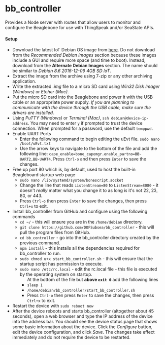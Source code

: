 # bb_controller
Provides a Node server with routes that allow users to monitor and configure the Beaglebone for use with ThingSpeak and/or SeaState APIs.

<h4>Setup</h4>
<ul>
  <li>
    Download the latest IoT Debian OS image from <a href='http://beagleboard.org/latest-images'>here</a>. Do not download from the <em>Recommended Debian Images</em> section because these images include a GUI and require more space (and time to boot). Instead, download from the <b>Alternate Debian Images</b> section. The name should be similar to <em>Debian 8.6 2016-12-09 4GB SD IoT</em>.
  </li>
  <li>
    Extract the image from the archive using 7-zip or any other archiving application.
  </li>
  <li>
    Write the extracted <em>.img</em> file to a micro SD card using <em>Win32 Disk Imager (Windows)</em> or <em>Etcher (Mac)</em>.
  </li>
  <li>
    Put the micro SD card into the Beaglebone and power it with the USB cable or an appropriate power supply. <em>If you are planning to communicate with the device through the USB cable, make sure the drivers are installed.</em>
  </li>
  <li>
    Using <em>PuTTY (Windows)</em> or <em>Terminal (Mac)</em>, <code>ssh debian@device-ip-address</code>. You may need to enter <code>y</code> if prompted to trust the device connection. When prompted for a password, use the default <code>temppwd</code>.
  </li>
  <li>
    Enable UART Ports
    <ul>
      <li>
        Enter the following command to begin editing the uEvt file. <code>sudo nano /boot/uEvt.txt</code>
      </li>
      <li>
        Use the arrow keys to navigate to the bottom of the file and add the following line: <code>cape_enable=bone_capemgr.enable_partno=BB-UART2,BB-UART4</code>. Press <code>Ctrl-o</code> and then press <code>Enter</code> to save the changes.
      </li>
    </ul>
  </li>
  <li>
    Free up port 80 which is, by default, used to host the built-in Beagleboard startup web page
    <ul>
      <li>
        <code>sudo nano /lib/systemd/system/bonescript.socket</code>
      </li>
      <li>
        Change the line that reads <code>ListenStream=80</code> to <code>ListenStream=8080</code> - it doesn't <em>really</em> matter what you change it to as long is it's not 22, 23, 80, or 443.
      </li>
      <li>
        Press <code>Ctrl-o</code> then press <code>Enter</code> to save the changes, then press <code>Ctrl+x</code> to exit.
      </li>
    </ul>
  <li>
    Install bb_controller from GitHub and configure using the following commands
    <ul>
      <li>
        <code>cd ~/</code> - this will ensure you are in the <code>/home/debian</code> directory.
      </li>
      <li>
        <code>git clone https://github.com/DOFSubsea/bb_controller</code> - this will pull the program files from GitHub.
      </li>
      <li>
        <code>cd bb_controller</code> - go into the bb_controller directory created by the previous command.
      </li>
      <li>
        <code>npm install</code> - this installs all the dependencies required for bb_controller to run.
      </li>
      <li>
        <code>sudo chmod u+x start_bb_controller.sh</code> - this will ensure that the startup script has permission to execute.
      </li>
      <li>
        <code>sudo nano /etc/rc.local</code> - edit the rc.local file - this file is executed by the operating system on startup.
        <ul>At the bottom of the file but <b>above <code>exit 0</code></b> add the following lines
          <li><code>sleep 1</code></li>
          <li><code>/home/debian/bb_controller/start_bb_controller.sh</code></li>
          <li>Press <code>Ctrl-o</code> then press <code>Enter</code> to save the changes, then press <code>Ctrl+x</code> to exit.</li>
        </ul>
      </li>
    </ul>
  </li>
  <li>
    Restart the device with <code>sudo reboot now</code>
  </li>
  <li>
    After the device reboots and starts bb_controller (altogether about 45 seconds), open a web browser and type the IP address of the device into the address bar. You should see the device status page that shows some basic information about the device. Click the <em>Configure</em> button, edit the device configuration, and click <em>Save</em>. The changes take effect immediately and do not require the device to be restarted.
  </li>
</ul>
